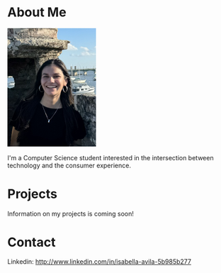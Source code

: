 # About Me
<img src="headshot.jpeg" alt="Headshot of Isabella" width="200" />

I'm a Computer Science student interested in the intersection between technology and the consumer experience.

# Projects
Information on my projects is coming soon!

# Contact
Linkedin: http://www.linkedin.com/in/isabella-avila-5b985b277
